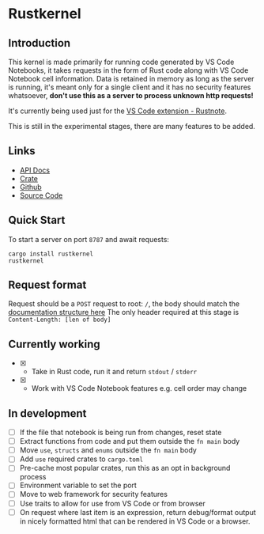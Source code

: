 


# Rustkernel
## Introduction

This kernel is made primarily for running code generated by VS Code Notebooks, it takes requests in the form of Rust code along with VS Code Notebook cell information. Data is retained in memory as long as the server is running, it's meant only for a single client and it has no security features whatsoever, **don't use this as a server to process unknown http requests!**

It's currently being used just for the [VS Code extension - Rustnote](https://marketplace.visualstudio.com/items?itemName=rustnote.rustnote).

This is still in the experimental stages, there are many features to be added.

## Links
- [API Docs](https://docs.rs/rustkernel/0.0.7/rustkernel/)
- [Crate](https://crates.io/crates/rustkernel)
- [Github](https://github.com/rustnote/rustkernel)
- [Source Code](https://docs.rs/crate/rustkernel/0.0.7/source/)

## Quick Start

To start a server on port `8787` and await requests:

```plaintext
cargo install rustkernel 
rustkernel
```


## Request format
Request should be a `POST` request to root: `/`, the body should match the [documentation structure here](https://docs.rs/rustkernel/0.0.7/rustkernel/handlers/struct.CodeRequest.html)
The only header required at this stage is `Content-Length: [len of body]`

## Currently working
- [x] - Take in Rust code, run it and return `stdout` / `stderr`
- [x] - Work with VS Code Notebook features e.g. cell order may change

## In development
- [ ] If the file that notebook is being run from changes, reset state
- [ ] Extract functions from code and put them outside the `fn main` body
- [ ] Move `use`,  `structs` and `enums` outside the `fn main` body 
- [ ] Add `use` required crates to `cargo.toml`
- [ ] Pre-cache most popular crates, run this as an opt in background process
- [ ] Environment variable to set the port
- [ ] Move to web framework for security features
- [ ] Use traits to allow for use from VS Code or from browser
- [ ] On request where last item is an expression, return debug/format output in nicely formatted html that can be rendered in VS Code or a browser.
